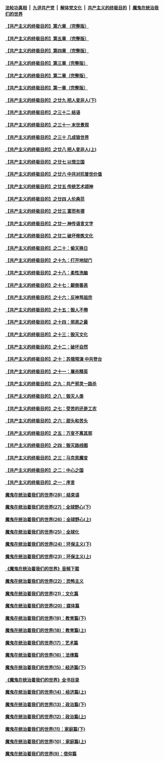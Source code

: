 ####  [法轮功真相](../../../../basic/blob/master/README.md?t=09272252) &nbsp;|&nbsp; [九评共产党](../../../../9ping.md/blob/master/README.md?t=09272252) &nbsp;|&nbsp; [解体党文化](../../../../jtdwh.md/blob/master/README.md?t=09272252)  &nbsp;|&nbsp; [共产主义的终极目的](../../../../gczydzjmd.md/blob/master/README.md?t=09272252) &nbsp;|&nbsp; [魔鬼在统治我们的世界](../../../../mgztzwmdsj.md/blob/master/README.md?t=09272252) 

#### [【共产主义的终极目的】第六章 （完整版）](../pages/nsc422/n11428913.md?t=09272252) 

#### [【共产主义的终极目的】第五章 （完整版）](../pages/nsc422/n11428912.md?t=09272252) 

#### [【共产主义的终极目的】第四章 （完整版）](../pages/nsc422/n11428907.md?t=09272252) 

#### [【共产主义的终极目的】第三章（完整版）](../pages/nsc422/n11428848.md?t=09272252) 

#### [【共产主义的终极目的】第二章（完整版）](../pages/nsc422/n11428831.md?t=09272252) 

#### [【共产主义的终极目的】第一章（完整版）](../pages/nsc422/n11417651.md?t=09272252) 

#### [【共产主义的终极目的】之廿九 把人变非人(下)](../pages/nsc422/n11344140.md?t=09272252) 

#### [【共产主义的终极目的】之三十二 结语](../pages/nsc422/n11360535.md?t=09272252) 

#### [【共产主义的终极目的】之三十一 末世景观](../pages/nsc422/n11351129.md?t=09272252) 

#### [【共产主义的终极目的】之三十 几成狼世界](../pages/nsc422/n11348280.md?t=09272252) 

#### [【共产主义的终极目的】之廿八 把人变非人(上)](../pages/nsc422/n11340492.md?t=09272252) 

#### [【共产主义的终极目的】之廿七 以恨立国](../pages/nsc422/n11336944.md?t=09272252) 

#### [【共产主义的终极目的】之廿六 中共对抗普世价值](../pages/nsc422/n11324785.md?t=09272252) 

#### [【共产主义的终极目的】之廿五 传统艺术颂神](../pages/nsc422/n11296396.md?t=09272252) 

#### [【共产主义的终极目的】之廿四 人伦典范](../pages/nsc422/n11296397.md?t=09272252) 

#### [【共产主义的终极目的】之廿三 富而有德](../pages/nsc422/n11283598.md?t=09272252) 

#### [【共产主义的终极目的】之廿一 神传语言文字](../pages/nsc422/n11263265.md?t=09272252) 

#### [【共产主义的终极目的】之廿二 破坏修炼文化](../pages/nsc422/n11245728.md?t=09272252) 

#### [【共产主义的终极目的】之二十：偷天换日](../pages/nsc422/n11238846.md?t=09272252) 

#### [【共产主义的终极目的】之十九：打开地狱门](../pages/nsc422/n11206376.md?t=09272252) 

#### [【共产主义的终极目的】之十八：柔性洗脑](../pages/nsc422/n11199994.md?t=09272252) 

#### [【共产主义的终极目的】之十七：颠倒善恶](../pages/nsc422/n11179782.md?t=09272252) 

#### [【共产主义的终极目的】之十六：反神骂祖宗](../pages/nsc422/n11166798.md?t=09272252) 

#### [【共产主义的终极目的】之十五：毁人不倦](../pages/nsc422/n11166792.md?t=09272252) 

#### [【共产主义的终极目的】之十四：邪恶之最](../pages/nsc422/n11150249.md?t=09272252) 

#### [【共产主义的终极目的】之十三：毁灭文化](../pages/nsc422/n11135227.md?t=09272252) 

#### [【共产主义的终极目的】之十二：破坏自然](../pages/nsc422/n11135214.md?t=09272252) 

#### [【共产主义的终极目的】之十：苏俄预演 中共登台](../pages/nsc422/n11118424.md?t=09272252) 

#### [【共产主义的终极目的】之十一：屠杀精英](../pages/nsc422/n11118442.md?t=09272252) 

#### [【共产主义的终极目的】之九：共产邪灵一路杀](../pages/nsc422/n11114139.md?t=09272252) 

#### [【共产主义的终极目的】之八：毁灭人类](../pages/nsc422/n11108503.md?t=09272252) 

#### [【共产主义的终极目的】之七：受苦的还是工农](../pages/nsc422/n11101809.md?t=09272252) 

#### [【共产主义的终极目的】之六：甜头和苦头](../pages/nsc422/n11096971.md?t=09272252) 

#### [【共产主义的终极目的】之五：万变不离其邪](../pages/nsc422/n11091285.md?t=09272252) 

#### [【共产主义的终极目的】之四：毁灭路线图](../pages/nsc422/n11086284.md?t=09272252) 

#### [【共产主义的终极目的】之三：马克思魔变](../pages/nsc422/n11061941.md?t=09272252) 

#### [【共产主义的终极目的】之二：中心之国](../pages/nsc422/n11047728.md?t=09272252) 

#### [【共产主义的终极目的】之一：序言](../pages/nsc422/n11086077.md?t=09272252) 

#### [魔鬼在统治着我们的世界(28)：结束语](../pages/nsc422/n10936246.md?t=09272252) 

#### [魔鬼在统治着我们的世界(27)：全球野心(下)](../pages/nsc422/n10928319.md?t=09272252) 

#### [魔鬼在统治着我们的世界(26)：全球野心(上)](../pages/nsc422/n10900318.md?t=09272252) 

#### [魔鬼在统治着我们的世界(25)：全球化](../pages/nsc422/n10788205.md?t=09272252) 

#### [魔鬼在统治着我们的世界(24)：环保主义(下)](../pages/nsc422/n10695307.md?t=09272252) 

#### [魔鬼在统治着我们的世界(23)：环保主义(上)](../pages/nsc422/n10688613.md?t=09272252) 

#### [《魔鬼在统治着我们的世界》音频下载](../pages/nsc422/n10635553.md?t=09272252) 

#### [魔鬼在统治着我们的世界(22)：恐怖主义](../pages/nsc422/n10614727.md?t=09272252) 

#### [魔鬼在统治着我们的世界(21)：文化篇](../pages/nsc422/n10597706.md?t=09272252) 

#### [魔鬼在统治着我们的世界(20)：媒体篇](../pages/nsc422/n10586579.md?t=09272252) 

#### [魔鬼在统治着我们的世界(19)：教育篇(下)](../pages/nsc422/n10564808.md?t=09272252) 

#### [魔鬼在统治着我们的世界(18)：教育篇(上)](../pages/nsc422/n10526970.md?t=09272252) 

#### [魔鬼在统治着我们的世界(17)：艺术篇](../pages/nsc422/n10499093.md?t=09272252) 

#### [魔鬼在统治着我们的世界(16)：法律篇](../pages/nsc422/n10485969.md?t=09272252) 

#### [魔鬼在统治着我们的世界(15)：经济篇(下)](../pages/nsc422/n10469975.md?t=09272252) 

#### [《魔鬼在统治着我们的世界》全书目录](../pages/nsc422/n10464261.md?t=09272252) 

#### [魔鬼在统治着我们的世界(14)：经济篇(上)](../pages/nsc422/n10457370.md?t=09272252) 

#### [魔鬼在统治着我们的世界(13)：政治篇(下)](../pages/nsc422/n10448270.md?t=09272252) 

#### [魔鬼在统治着我们的世界(12)：政治篇(上)](../pages/nsc422/n10444576.md?t=09272252) 

#### [魔鬼在统治着我们的世界(11)：家庭篇(下)](../pages/nsc422/n10440961.md?t=09272252) 

#### [魔鬼在统治着我们的世界(10)：家庭篇(上)](../pages/nsc422/n10435448.md?t=09272252) 

#### [魔鬼在统治着我们的世界(9)：信仰篇](../pages/nsc422/n10432159.md?t=09272252) 

